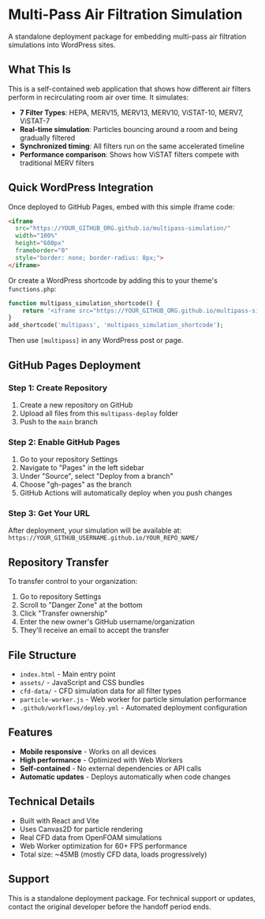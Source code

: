 # Multi-Pass Air Filtration Simulation

A standalone deployment package for embedding multi-pass air filtration simulations into WordPress sites.

## What This Is

This is a self-contained web application that shows how different air filters perform in recirculating room air over time. It simulates:

- **7 Filter Types**: HEPA, MERV15, MERV13, MERV10, ViSTAT-10, MERV7, ViSTAT-7
- **Real-time simulation**: Particles bouncing around a room and being gradually filtered
- **Synchronized timing**: All filters run on the same accelerated timeline
- **Performance comparison**: Shows how ViSTAT filters compete with traditional MERV filters

## Quick WordPress Integration

Once deployed to GitHub Pages, embed with this simple iframe code:

```html
<iframe 
  src="https://YOUR_GITHUB_ORG.github.io/multipass-simulation/" 
  width="100%" 
  height="600px" 
  frameborder="0"
  style="border: none; border-radius: 8px;">
</iframe>
```

Or create a WordPress shortcode by adding this to your theme's `functions.php`:

```php
function multipass_simulation_shortcode() {
    return '<iframe src="https://YOUR_GITHUB_ORG.github.io/multipass-simulation/" width="100%" height="600px" frameborder="0" style="border: none; border-radius: 8px;"></iframe>';
}
add_shortcode('multipass', 'multipass_simulation_shortcode');
```

Then use `[multipass]` in any WordPress post or page.

## GitHub Pages Deployment

### Step 1: Create Repository
1. Create a new repository on GitHub
2. Upload all files from this `multipass-deploy` folder
3. Push to the `main` branch

### Step 2: Enable GitHub Pages
1. Go to your repository Settings
2. Navigate to "Pages" in the left sidebar
3. Under "Source", select "Deploy from a branch"
4. Choose "gh-pages" as the branch
5. GitHub Actions will automatically deploy when you push changes

### Step 3: Get Your URL
After deployment, your simulation will be available at:
`https://YOUR_GITHUB_USERNAME.github.io/YOUR_REPO_NAME/`

## Repository Transfer

To transfer control to your organization:

1. Go to repository Settings
2. Scroll to "Danger Zone" at the bottom
3. Click "Transfer ownership"
4. Enter the new owner's GitHub username/organization
5. They'll receive an email to accept the transfer

## File Structure

- `index.html` - Main entry point
- `assets/` - JavaScript and CSS bundles
- `cfd-data/` - CFD simulation data for all filter types
- `particle-worker.js` - Web worker for particle simulation performance
- `.github/workflows/deploy.yml` - Automated deployment configuration

## Features

- **Mobile responsive** - Works on all devices
- **High performance** - Optimized with Web Workers
- **Self-contained** - No external dependencies or API calls
- **Automatic updates** - Deploys automatically when code changes

## Technical Details

- Built with React and Vite
- Uses Canvas2D for particle rendering
- Real CFD data from OpenFOAM simulations
- Web Worker optimization for 60+ FPS performance
- Total size: ~45MB (mostly CFD data, loads progressively)

## Support

This is a standalone deployment package. For technical support or updates, contact the original developer before the handoff period ends.